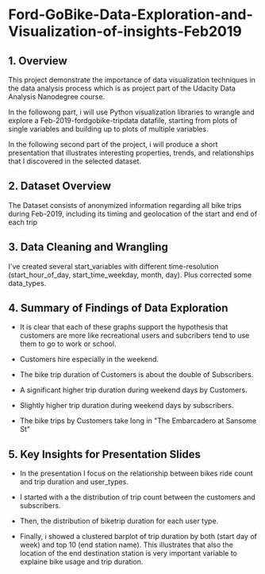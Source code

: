 # Ford-GoBike-Data-Exploration-and-Visualization-of-insights-Feb2019
## 1. Overview 
This project demonstrate the importance of data visualization techniques in the data analysis process which is as project part of the Udacity Data Analysis Nanodegree course.

In the followong part, i will use Python visualization libraries to wrangle and explore a Feb-2019-fordgobike-tripdata datafile, starting from plots of single variables and building up to plots of multiple variables.

In the following second part of the project, i will produce a short presentation that illustrates interesting properties, trends, and relationships that I discovered in the selected dataset.

## 2. Dataset Overview 
The Dataset consists of anonymized information regarding all bike trips during Feb-2019, including its timing and geolocation of the start and end of each trip

## 3. Data Cleaning and Wrangling 
I've created several start_variables with different time-resolution (start_hour_of_day, start_time_weekday, month, day). Plus corrected some data_types.

## 4. Summary of Findings of Data Exploration
* It is clear that each of these graphs support the hypothesis that customers are more like recreational users and subcribers tend to use them to go to work or school.

* Customers hire especially in the weekend.

* The bike trip duration of Customers is about the double of Subscribers.

* A significant higher trip duration during weekend days by Customers.

* Slightly higher trip duration during weekend days by subscribers.

* The bike trips by Customers take long in "The Embarcadero at Sansome St"

## 5. Key Insights for Presentation Slides
* In the presentation I focus on the relationship between bikes ride count and trip duration and user_types.

* I started with a the distribution of trip count between the customers and subscribers.

* Then, the distribution of biketrip duration for each user type.

* Finally, i showed a clustered barplot of trip duration by both (start day of week) and top 10 (end station name). This illustrates that also the location of the end destination station is very important variable to explaine bike usage and trip duration.
